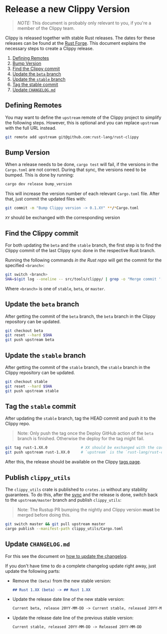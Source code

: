 # Release a new Clippy Version

> _NOTE:_ This document is probably only relevant to you, if you're a member of
> the Clippy team.

Clippy is released together with stable Rust releases. The dates for these
releases can be found at the [Rust Forge]. This document explains the necessary
steps to create a Clippy release.

1. [Defining Remotes](#defining-remotes)
1. [Bump Version](#bump-version)
1. [Find the Clippy commit](#find-the-clippy-commit)
1. [Update the `beta` branch](#update-the-beta-branch)
1. [Update the `stable` branch](#update-the-stable-branch)
1. [Tag the stable commit](#tag-the-stable-commit)
1. [Update `CHANGELOG.md`](#update-changelogmd)

[Rust Forge]: https://forge.rust-lang.org/

## Defining Remotes

You may want to define the `upstream` remote of the Clippy project to simplify
the following steps. However, this is optional and you can replace `upstream`
with the full URL instead.

```bash
git remote add upstream git@github.com:rust-lang/rust-clippy
```

## Bump Version

When a release needs to be done, `cargo test` will fail, if the versions in the
`Cargo.toml` are not correct. During that sync, the versions need to be bumped.
This is done by running:

```bash
cargo dev release bump_version
```

This will increase the version number of each relevant `Cargo.toml` file. After
that, just commit the updated files with:

```bash
git commit -m "Bump Clippy version -> 0.1.XY" **/*Cargo.toml
```

`XY` should be exchanged with the corresponding version

## Find the Clippy commit

For both updating the `beta` and the `stable` branch, the first step is to find
the Clippy commit of the last Clippy sync done in the respective Rust branch.

Running the following commands _in the Rust repo_ will get the commit for the
specified `<branch>`:

```bash
git switch <branch>
SHA=$(git log --oneline -- src/tools/clippy/ | grep -o "Merge commit '[a-f0-9]*' into .*" | head -1 | sed -e "s/Merge commit '\([a-f0-9]*\)' into .*/\1/g")
```

Where `<branch>` is one of `stable`, `beta`, or `master`.

## Update the `beta` branch

After getting the commit of the `beta` branch, the `beta` branch in the Clippy
repository can be updated.

```bash
git checkout beta
git reset --hard $SHA
git push upstream beta
```

## Update the `stable` branch

After getting the commit of the `stable` branch, the `stable` branch in the
Clippy repository can be updated.

```bash
git checkout stable
git reset --hard $SHA
git push upstream stable
```

## Tag the `stable` commit

After updating the `stable` branch, tag the HEAD commit and push it to the
Clippy repo.

> Note: Only push the tag once the Deploy GitHub action of the `beta` branch is
> finished. Otherwise the deploy for the tag might fail.

```bash
git tag rust-1.XX.0               # XX should be exchanged with the corresponding version
git push upstream rust-1.XX.0     # `upstream` is the `rust-lang/rust-clippy` remote
```

After this, the release should be available on the Clippy [tags page].

[tags page]: https://github.com/rust-lang/rust-clippy/tags

## Publish `clippy_utils`

The `clippy_utils` crate is published to `crates.io` without any stability
guarantees. To do this, after the [sync] and the release is done, switch back to
the `upstream/master` branch and publish `clippy_utils`:

> Note: The Rustup PR bumping the nightly and Clippy version **must** be merged
> before doing this.

```bash
git switch master && git pull upstream master
cargo publish --manifest-path clippy_utils/Cargo.toml
```

[sync]: sync.md

## Update `CHANGELOG.md`

For this see the document on [how to update the changelog].

If you don't have time to do a complete changelog update right away, just update
the following parts:

- Remove the `(beta)` from the new stable version:

  ```markdown
  ## Rust 1.XX (beta) -> ## Rust 1.XX
  ```

- Update the release date line of the new stable version:

  ```markdown
  Current beta, release 20YY-MM-DD -> Current stable, released 20YY-MM-DD
  ```

- Update the release date line of the previous stable version:

  ```markdown
  Current stable, released 20YY-MM-DD -> Released 20YY-MM-DD
  ```

[how to update the changelog]: changelog_update.md
